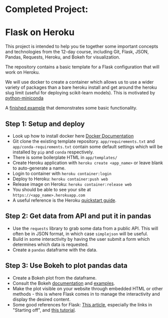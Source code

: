 # Completed Project:


# Flask on Heroku

This project is intended to help you tie together some important concepts and
technologies from the 12-day course, including Git, Flask, JSON, Pandas,
Requests, Heroku, and Bokeh for visualization.

The repository contains a basic template for a Flask configuration that will
work on Heroku.

We will use docker to create a container which allows us to use a wider variety of packages than a bare heroku install and get around the heroku slug limit (useful for deploying scikit-learn models).  This is motivated by [python-miniconda](https://github.com/heroku-examples/python-miniconda)

A [finished example](https://lemurian.herokuapp.com) that demonstrates some basic functionality.

## Step 1: Setup and deploy
- Look up how to install docker here [Docker Documentation](https://docs.docker.com/engine/installation/)
- Git clone the existing template repository.
`app/requirements.txt` and `app/conda-requirements.txt`  contain some default settings which will be installed by `pip` and `conda` respectively.
- There is some boilerplate HTML in `app/templates/`
- Create Heroku application with `heroku create <app_name>` or leave blank to auto-generate a name.
- Login to container with `heroku container:login`
- Deploy to Heroku: `heroku container:push web`
- Release image on Heroku: `heroku container:release web`
- You should be able to see your site at `https://<app_name>.herokuapp.com`
- A useful reference is the Heroku [quickstart guide](https://devcenter.heroku.com/articles/getting-started-with-python-o).

## Step 2: Get data from API and put it in pandas
- Use the `requests` library to grab some data from a public API. This will often be in JSON format, in which case `simplejson` will be useful.
- Build in some interactivity by having the user submit a form which determines which data is requested.
- Create a `pandas` dataframe with the data.

## Step 3: Use Bokeh to plot pandas data
- Create a Bokeh plot from the dataframe.
- Consult the Bokeh [documentation](http://bokeh.pydata.org/en/latest/docs/user_guide/embed.html)
  and [examples](https://github.com/bokeh/bokeh/tree/master/examples/embed).
- Make the plot visible on your website through embedded HTML or other methods - this is where Flask comes in to manage the interactivity and display the desired content.
- Some good references for Flask: [This article](https://realpython.com/blog/python/python-web-applications-with-flask-part-i/), especially the links in "Starting off", and [this tutorial](https://github.com/bev-a-tron/MyFlaskTutorial).
